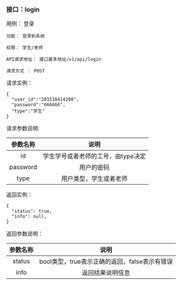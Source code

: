### 接口：login 

用例： 登录

    功能： 登录到系统

    权限： 学生/老师

    API请求地址： 接口基本地址/v1/api/login

    请求方式 ： POST

请求实例：

    {
      "user_id":"201510414208",
      "password":"666666",
      "type":"学生"
    }
    
请求参数说明:

| 参数名称 | 说明 |
|:------:|:------:|
| id |	学生学号或者老师的工号，由type决定|
| password | 用户的密码 |
| type | 用户类型，学生或者老师|

返回实例：

    { 
      "status": true,
      "info": null,    
    }
    
返回参数说明：

| 参数名称 | 说明 |
|:------:|:------:|
| status | bool类型，true表示正确的返回，false表示有错误|
| info | 返回结果说明信息|